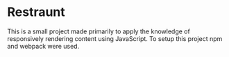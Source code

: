 # Restraunt

This is a small project made primarily to apply the knowledge of responsively rendering content using JavaScript. To setup this project npm and webpack were used.
